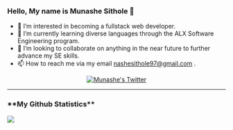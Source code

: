 ### Hello, My name is Munashe Sithole 👋

<!--
**Munasi97/munasi97** is a ✨ _special_ ✨ repository because its `README.md` (this file) appears on your GitHub profile.

Here are some ideas to get you started:

- 🔭 I’m currently working on ...
- 🌱 I’m currently learning ...
- 👯 I’m looking to collaborate on ...
- 🤔 I’m looking for help with ...
- 💬 Ask me about ...
- 📫 How to reach me: ...
- 😄 Pronouns: ...
- ⚡ Fun fact: ...
-->

- 👀 I’m interested in becoming a fullstack web developer.
- 🌱 I’m currently learning diverse languages through the ALX Software Engineering program.
- 💞️ I’m looking to collaborate on anything in the near future to further advance my SE skills.
- 📫 How to reach me via my email nashesithole97@gmail.com .

<p align="center">
  <a href="http://twitter.com/Nashesi97">
    <img src="https://img.shields.io/badge/follow-%40eddiejaoude%20130k+-1DA1F2?label=Twitter&logo=twitter&style=for-the-badge&color=blue" alt="Munashe's Twitter"/>
  </a>
</p>





---

<h3>**My Github Statistics**</h3>

<img 
   src="https://github-readme-stats.vercel.app/api?username=munasi97&show_icons=true&theme=tokyonight" 
/>

